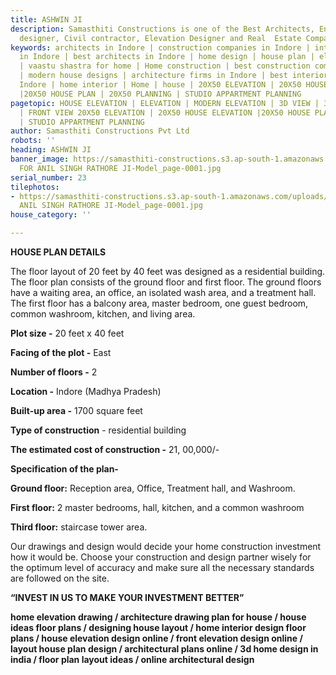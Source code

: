 ```yaml
---
title: ASHWIN JI
description: Samasthiti Constructions is one of the Best Architects, Engineer, Interior
  designer, Civil contractor, Elevation Designer and Real  Estate Companies in Indore.
keywords: architects in Indore | construction companies in Indore | interior designer
  in Indore | best architects in Indore | home design | house plan | elevation design
  | vaastu shastra for home | Home construction | best construction companies in Indore
  | modern house designs | architecture firms in Indore | best interior designer in
  Indore | home interior | Home | house | 20X50 ELEVATION | 20X50 HOUSE ELEVATION
  |20X50 HOUSE PLAN | 20X50 PLANNING | STUDIO APPARTMENT PLANNING
pagetopic: HOUSE ELEVATION | ELEVATION | MODERN ELEVATION | 3D VIEW | 3D ELEVATION
  | FRONT VIEW 20X50 ELEVATION | 20X50 HOUSE ELEVATION |20X50 HOUSE PLAN | 20X50 PLANNING
  | STUDIO APPARTMENT PLANNING
author: Samasthiti Constructions Pvt Ltd
robots: ''
heading: ASHWIN JI
banner_image: https://samasthiti-constructions.s3.ap-south-1.amazonaws.com/uploads/PLANNING
  FOR ANIL SINGH RATHORE JI-Model_page-0001.jpg
serial_number: 23
tilephotos:
- https://samasthiti-constructions.s3.ap-south-1.amazonaws.com/uploads/PLANNING FOR
  ANIL SINGH RATHORE JI-Model_page-0001.jpg
house_category: ''

---
```

**HOUSE PLAN DETAILS**

The floor layout of 20 feet by 40 feet was designed as a residential building. The floor plan consists of the ground floor and first floor. The ground floors have a waiting area, an office, an isolated wash area, and a treatment hall. The first floor has a balcony area, master bedroom, one guest bedroom, common washroom, kitchen, and living area.

**Plot size -** 20 feet x 40 feet

**Facing of the plot -** East

**Number of floors -** 2

**Location -** Indore (Madhya Pradesh)

**Built-up area -** 1700 square feet

**Type of construction** - residential building

**The estimated cost of construction -** 21, 00,000/-

**Specification of the plan-**

**Ground floor:** Reception area, Office, Treatment hall, and Washroom.

**First floor:** 2 master bedrooms, hall, kitchen, and a common washroom

**Third floor:** staircase tower area.

Our drawings and design would decide your home construction investment how it would be. Choose your construction and design partner wisely for the optimum level of accuracy and make sure all the necessary standards are followed on the site.

**“INVEST IN US TO MAKE YOUR INVESTMENT BETTER”**

**home elevation drawing / architecture drawing plan for house / house ideas floor plans / designing house layout / home interior design floor plans / house elevation design online / front elevation design online / layout house plan design / architectural plans online / 3d home design in india / floor plan layout ideas / online architectural design**